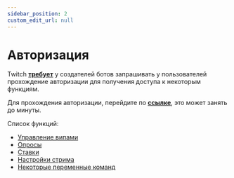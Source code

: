 ```yaml
---
sidebar_position: 2
custom_edit_url: null
---
```


# Авторизация


Twitch **[требует](https://dev.twitch.tv/docs/authentication#user-access-tokens)** у создателей ботов запрашивать у пользователей прохождение авторизации для получения доступа к некоторым функциям.

Для прохождения авторизации, перейдите по **[ссылке](https://id.twitch.tv/oauth2/authorize?response_type=code&client_id=xiudfd2nsod7a4kukl5bluhjt5wedo&redirect_uri=https://modboty-auth.onrender.com/api/v1/auth&scope=channel:read:subscriptions+moderation:read+channel:manage:broadcast+channel:manage:polls+channel:manage:predictions+channel:read:polls+channel:read:predictions+channel:read:vips+channel:manage:vips&force_verify=true)**, это может занять до минуты.

Список функций:
- [Управление випами](./vips.md)
- [Опросы](./polls.md)
- [Ставки](./predictions.md)
- [Настройки стрима](./stream-info.md)
- [Некоторые переменные команд](./commands/variables.md)
